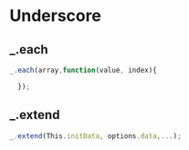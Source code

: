# Underscore
## _.each
```javascript
_.each(array,function(value, index){

  });
```
## _.extend
```javascript
_.extend(This.initData, options.data,...);
```
